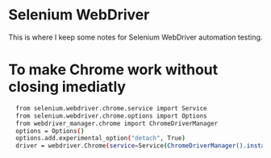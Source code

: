 
# Selenium WebDriver

This is where I keep some notes for Selenium WebDriver automation testing.

# To make Chrome work without closing imediatly






```sh
  from selenium.webdriver.chrome.service import Service
  from selenium.webdriver.chrome.options import Options
  from webdriver_manager.chrome import ChromeDriverManager
  options = Options()
  options.add.experimental_option("detach", True)
  driver = webdriver.Chrome(service=Service(ChromeDriverManager().install()), options=options)
```
    
